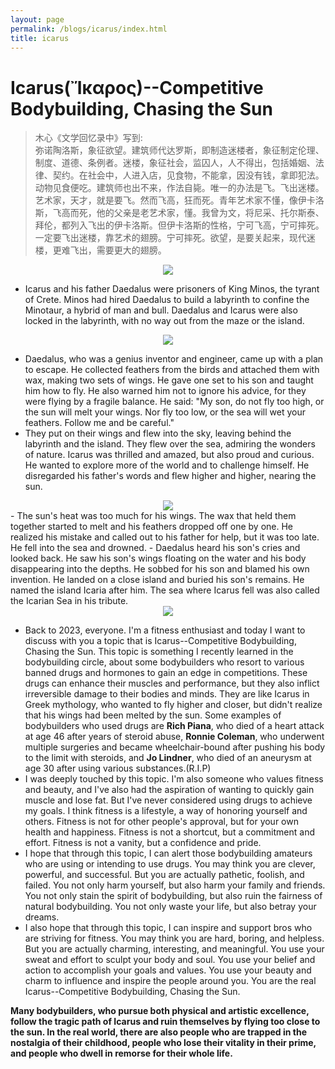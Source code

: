 ```yaml
---
layout: page
permalink: /blogs/icarus/index.html
title: icarus
---
```


# Icarus(Ἴκαρος)--Competitive Bodybuilding, Chasing the Sun

> 木心《文学回忆录中》写到:  
> 弥诺陶洛斯，象征欲望。建筑师代达罗斯，即制造迷楼者，象征制定伦理、制度、道德、条例者。迷楼，象征社会，监囚人，人不得出，包括婚姻、法律、契约。在社会中，人进入店，见食物，不能拿，因没有钱，拿即犯法。动物见食便吃。建筑师也出不来，作法自毙。唯一的办法是飞。飞出迷楼。艺术家，天才，就是要飞。然而飞高，狂而死。青年艺术家不懂，像伊卡洛斯，飞高而死，他的父亲是老艺术家，懂。我曾为文，将尼采、托尔斯泰、拜伦，都列入飞出的伊卡洛斯。但伊卡洛斯的性格，宁可飞高，宁可摔死。一定要飞出迷楼，靠艺术的翅膀。宁可摔死。欲望，是要关起来，现代迷楼，更难飞出，需要更大的翅膀。

<center>
<img src = "http://apollohong.github.io/images/Icarus1.png">
</center>


- Icarus and his father Daedalus were prisoners of King Minos, the tyrant of Crete. Minos had hired Daedalus to build a labyrinth to confine the Minotaur, a hybrid of man and bull. Daedalus and Icarus were also locked in the labyrinth, with no way out from the maze or the island.
<center>
<img src = "http://apollohong.github.io/images/icarus.png">
</center>

- Daedalus, who was a genius inventor and engineer, came up with a plan to escape. He collected feathers from the birds and attached them with wax, making two sets of wings. He gave one set to his son and taught him how to fly. He also warned him not to ignore his advice, for they were flying by a fragile balance. He said: "My son, do not fly too high, or the sun will melt your wings. Nor fly too low, or the sea will wet your feathers. Follow me and be careful."
- They put on their wings and flew into the sky, leaving behind the labyrinth and the island. They flew over the sea, admiring the wonders of nature. Icarus was thrilled and amazed, but also proud and curious. He wanted to explore more of the world and to challenge himself. He disregarded his father's words and flew higher and higher, nearing the sun.
<center>
<img src = "http://apollohong.github.io/images/Icarus2.png">
</center>
- The sun's heat was too much for his wings. The wax that held them together started to melt and his feathers dropped off one by one. He realized his mistake and called out to his father for help, but it was too late. He fell into the sea and drowned.
- Daedalus heard his son's cries and looked back. He saw his son's wings floating on the water and his body disappearing into the depths. He sobbed for his son and blamed his own invention. He landed on a close island and buried his son's remains. He named the island Icaria after him. The sea where Icarus fell was also called the Icarian Sea in his tribute.
<center>
<img src = "http://apollohong.github.io/images/Icarus3.png">
</center>




- Back to 2023, everyone. I'm a fitness enthusiast and today I want to discuss with you a topic that is Icarus--Competitive Bodybuilding, Chasing the Sun. This topic is something I recently learned in the bodybuilding circle, about some bodybuilders who resort to various banned drugs and hormones to gain an edge in competitions. These drugs can enhance their muscles and performance, but they also inflict irreversible damage to their bodies and minds. They are like Icarus in Greek mythology, who wanted to fly higher and closer, but didn't realize that his wings had been melted by the sun. Some examples of bodybuilders who used drugs are **Rich Piana**, who died of a heart attack at age 46 after years of steroid abuse, **Ronnie Coleman**, who underwent multiple surgeries and became wheelchair-bound after pushing his body to the limit with steroids, and **Jo Lindner**, who died of an aneurysm at age 30 after using various substances.(R.I.P)
- I was deeply touched by this topic. I'm also someone who values fitness and beauty, and I've also had the aspiration of wanting to quickly gain muscle and lose fat. But I've never considered using drugs to achieve my goals. I think fitness is a lifestyle, a way of honoring yourself and others. Fitness is not for other people's approval, but for your own health and happiness. Fitness is not a shortcut, but a commitment and effort. Fitness is not a vanity, but a confidence and pride.
- I hope that through this topic, I can alert those bodybuilding amateurs who are using or intending to use drugs. You may think you are clever, powerful, and successful. But you are actually pathetic, foolish, and failed. You not only harm yourself, but also harm your family and friends. You not only stain the spirit of bodybuilding, but also ruin the fairness of
natural bodybuilding. You not only waste your life, but also betray your dreams.
- I also hope that through this topic, I can inspire and support bros who are striving for fitness. You may think you are hard, boring, and helpless. But you are actually charming, interesting, and meaningful. You use your sweat and effort to sculpt your body and soul. You use your belief and action to accomplish your goals and values. You use your beauty and charm to influence and inspire the people around you. You are the real Icarus--Competitive Bodybuilding, Chasing the Sun.

**Many bodybuilders, who pursue both physical and artistic excellence, follow the tragic path of Icarus and ruin themselves by flying too close to the sun. In the real world, there are also people who are trapped in the nostalgia of their childhood, people who lose their vitality in their prime, and people who dwell in remorse for their whole life.**

